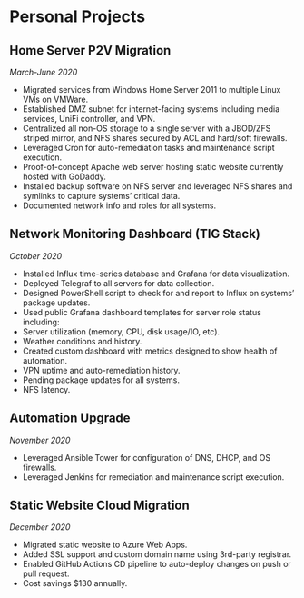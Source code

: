 # Personal Projects

## Home Server P2V Migration
*March-June 2020*
- Migrated services from Windows Home Server 2011 to multiple Linux VMs on VMWare.
- Established DMZ subnet for internet-facing systems including media services, UniFi controller, and VPN. 
- Centralized all non-OS storage to a single server with a JBOD/ZFS striped mirror, and NFS shares secured by ACL and hard/soft firewalls. 
- Leveraged Cron for auto-remediation tasks and maintenance script execution.
- Proof-of-concept Apache web server hosting static website currently hosted with GoDaddy. 
- Installed backup software on NFS server and leveraged NFS shares and symlinks to capture systems’ critical data. 
- Documented network info and roles for all systems. 

## Network Monitoring Dashboard	(TIG Stack)
*October 2020*
- Installed Influx time-series database and Grafana for data visualization. 
- Deployed Telegraf to all servers for data collection. 
- Designed PowerShell script to check for and report to Influx on systems’ package updates. 
- Used public Grafana dashboard templates for server role status including: 
- Server utilization (memory, CPU, disk usage/IO, etc). 
- Weather conditions and history. 
- Created custom dashboard with metrics designed to show health of automation. 
- VPN uptime and auto-remediation history. 
- Pending package updates for all systems. 
- NFS latency. 

## Automation Upgrade
*November 2020*
- Leveraged Ansible Tower for configuration of DNS, DHCP, and OS firewalls.
- Leveraged Jenkins for remediation and maintenance script execution.

## Static Website Cloud Migration
*December 2020*
- Migrated static website to Azure Web Apps. 
- Added SSL support and custom domain name using 3rd-party registrar. 
- Enabled GitHub Actions CD pipeline to auto-deploy changes on push or pull request. 
- Cost savings $130 annually. 

